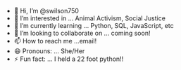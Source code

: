 - 👋 Hi, I’m @swilson750
- 👀 I’m interested in ... Animal Activism, Social Justice
- 🌱 I’m currently learning ... Python, SQL, JavaScript, etc 
- 💞️ I’m looking to collaborate on ... coming soon!
- 📫 How to reach me ...email!
- 😄 Pronouns: ... She/Her
- ⚡ Fun fact: ... I held a 22 foot python!!

<!---
swilson750/swilson750 is a ✨ special ✨ repository because its `README.md` (this file) appears on your GitHub profile.
You can click the Preview link to take a look at your changes.
--->
